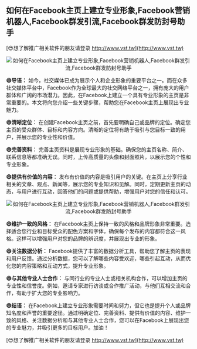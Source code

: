 ## **如何在Facebook主页上建立专业形象,Facebook营销机器人,Facebook群发引流,Facebook群发防封号助手**

[😍想了解推广相关软件的朋友请登录 http://www.vst.tw](http://www.vst.tw)

 <center><img src="https://vst.tw/MP4/tuiguang/png/2.png" alt="如何在Facebook主页上建立专业形象,Facebook营销机器人,Facebook群发引流,Facebook群发防封号助手"></center>

**😄导语：**
如今，社交媒体已成为展示个人和企业形象的重要平台之一。而在众多社交媒体平台中，Facebook作为全球最大的社交网络平台之一，拥有庞大的用户群体和广阔的市场潜力。因此，在Facebook上建立一个具有专业形象的主页是非常重要的。本文将向您介绍一些关键步骤，帮助您在Facebook主页上展现出专业魅力。

**😄清晰定位：**
在创建Facebook主页之前，首先要明确自己或品牌的定位。确定您主页的受众群体、目标和内容方向。清晰的定位将有助于吸引与您目标一致的用户，并展示您的专业性和价值。

**😄完善资料：**
完善主页资料是展现专业形象的基础。确保您的主页名称、简介、联系信息等都准确无误。同时，上传高质量的头像和封面照片，以展示您的个性和专业形象。

**😄提供有价值的内容：**
发布有价值的内容是吸引用户的关键。在主页上分享行业相关的文章、观点、新闻等，展示您的专业知识和见解。同时，定期更新主页的动态，与用户进行互动，回答他们的问题或提供帮助，增强用户对您的信任和认可。

 <center><img src="https://vst.tw/MP4/tuiguang/png/0.png" alt="如何在Facebook主页上建立专业形象,Facebook营销机器人,Facebook群发引流,Facebook群发防封号助手"></center>

**😄维护一致的风格：**
在Facebook主页上保持一致的风格和品牌形象非常重要。选择适合您行业和目标受众的配色方案和字体，确保每个发布的内容都符合这一风格。这样可以增强用户对您的品牌的辨识度，并展现出专业的形象。

**😄关注数据分析：**
Facebook提供了丰富的数据分析工具，帮助您了解主页的表现和用户反馈。通过分析数据，您可以了解哪些内容受欢迎，哪些引起互动，从而优化您的内容策略和互动方式，提升专业形象。

**😄与其他专业人士合作：**
与同行业的专业人士或相关机构合作，可以增加主页的专业性和信誉度。例如，邀请专家进行访谈或合作推广活动，与他们互相交流和合作，有助于扩大您的专业影响力。

**😄结语：**
在Facebook上建立专业形象需要时间和努力，但它也是提升个人或品牌知名度和声誉的重要途径。通过明确定位、完善资料、提供有价值的内容、维护一致的风格、关注数据分析和与其他专业人士合作，您可以在Facebook上展现出您的专业魅力，并吸引更多的目标用户。加油！

[😍想了解推广相关软件的朋友请登录 http://www.vst.tw](http://www.vst.tw)



